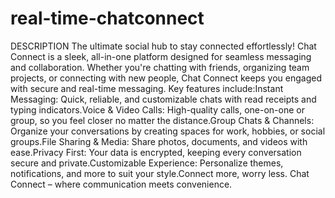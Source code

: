 # real-time-chatconnect
DESCRIPTION
 The ultimate social hub to stay connected effortlessly! Chat Connect is a sleek, all-in-one platform designed for seamless messaging and collaboration. Whether you're chatting with friends, organizing team projects, or connecting with new people, Chat Connect keeps you engaged with secure and real-time messaging. Key features include:Instant Messaging: Quick, reliable, and customizable chats with read receipts and typing indicators.Voice & Video Calls: High-quality calls, one-on-one or group, so you feel closer no matter the distance.Group Chats & Channels: Organize your conversations by creating spaces for work, hobbies, or social groups.File Sharing & Media: Share photos, documents, and videos with ease.Privacy First: Your data is encrypted, keeping every conversation secure and private.Customizable Experience: Personalize themes, notifications, and more to suit your style.Connect more, worry less. Chat Connect – where communication meets convenience.

 
